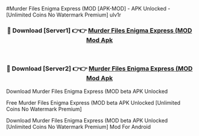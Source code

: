 #Murder Files Enigma Express (MOD [APK-MOD] - APK Unlocked - [Unlimited Coins No Watermark Premium] ulv1r



<div align="center">

<h3>🔴 Download [Server1] 👉👉 <a href="https://momento.my/?title=Murder_Files_Enigma_Express_(MOD">Murder Files Enigma Express (MOD Mod Apk</a></h3><br>

<h3>🔴 Download [Server2] 👉👉 <a href="https://momento.my/?title=Murder_Files_Enigma_Express_(MOD">Murder Files Enigma Express (MOD Mod Apk</a></h3>
</div>



Download Murder Files Enigma Express (MOD beta APK Unlocked

Free Murder Files Enigma Express (MOD beta APK Unlocked [Unlimited Coins No Watermark Premium]

Download Murder Files Enigma Express (MOD beta APK Unlocked [Unlimited Coins No Watermark Premium] Mod For Android
